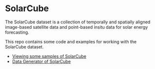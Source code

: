 # SolarCube
The SolarCube dataset is a collection of temporally and spatially aligned image-based satellite data and point-based insitu data for solar energy forecasting. 


This repo contains some code and examples for working with the SolarCube dataset.  

* [Viewing some samples of SolarCube](https://github.com/Ruohan-Li/SolarCube/blob/master/view_sample.ipynb)
* [Data Generator of SolarCube](https://github.com/Ruohan-Li/SolarCube/blob/master/solarcube/data_generator.py)
